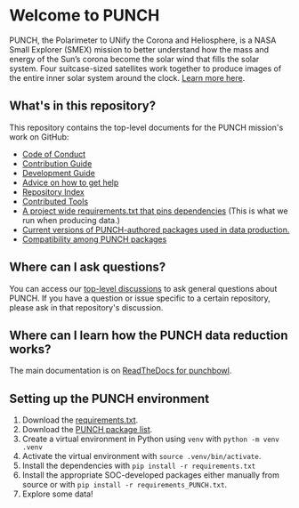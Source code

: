 # Welcome to PUNCH

PUNCH, the Polarimeter to UNify the Corona and Heliosphere, is a NASA Small Explorer (SMEX) mission to better understand how the mass and energy of the Sun’s corona become the solar wind that fills the solar system.
Four suitcase-sized satellites work together to produce images of the entire inner solar system around the clock. [Learn more here](https://punch.space.swri.edu/).

## What's in this repository?

This repository contains the top-level documents for the PUNCH mission's work on GitHub:

- [Code of Conduct](CODE_OF_CONDUCT.md)
- [Contribution Guide](contributing.md)
- [Development Guide](development.md)
- [Advice on how to get help](getting_help.md)
- [Repository Index](repository_index.md)
- [Contributed Tools](contributed_tools.md)
- [A project wide requirements.txt that pins dependencies](requirements.txt) (This is what we run when producing data.)
- [Current versions of PUNCH-authored packages used in data production.](requirements_PUNCH.txt)
- [Compatibility among PUNCH packages](compatibility.md)


## Where can I ask questions?

You can access our [top-level discussions](https://github.com/orgs/punch-mission/discussions) to ask general questions about PUNCH.
If you have a question or issue specific to a certain repository, please ask in that repository's discussion.


## Where can I learn how the PUNCH data reduction works? 

The main documentation is on [ReadTheDocs for punchbowl](https://punchbowl.readthedocs.io/en/latest/index.html). 

## Setting up the PUNCH environment

1. Download the [requirements.txt](requirements.txt).
2. Download the [PUNCH package list](requirements_punch.txt). 
3. Create a virtual environment in Python using `venv` with `python -m venv .venv`
4. Activate the virtual environment with `source .venv/bin/activate`.
5. Install the dependencies with `pip install -r requirements.txt`
6. Install the appropriate SOC-developed packages either manually from source or with `pip install -r requirements_PUNCH.txt`.
7. Explore some data!
